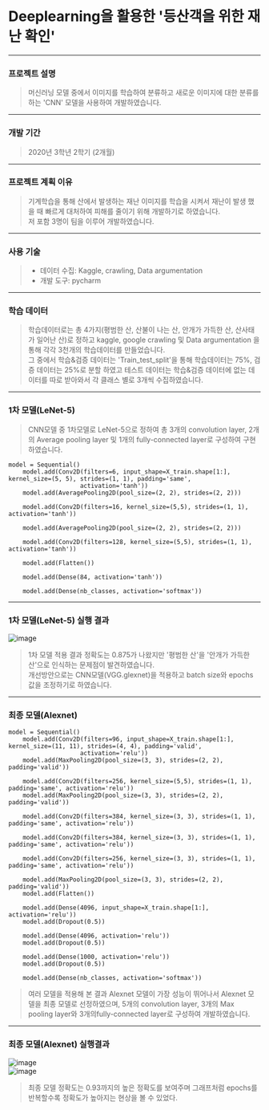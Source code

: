# Deeplearning을 활용한 '등산객을 위한 재난 확인'

---

### 프로젝트 설명
> 머신러닝 모델 중에서 이미지를 학습하여 분류하고 새로운 이미지에 대한 분류를 하는 'CNN' 모델을 사용하여 개발하였습니다.

---

### 개발 기간
> 2020년 3학년 2학기 (2개월)
---

### 프로젝트 계획 이유
> 기계학습을 통해 산에서 발생하는 재난 이미지를 학습을 시켜서 재난이 발생 했을 때 빠르게 대처하여 피해를 줄이기 위해 개발하기로 하였습니다.<br>
> 저 포함 3명이 팀을 이루어 개발하였습니다.

---

### 사용 기술
> + 데이터 수집: Kaggle, crawling, Data argumentation
> + 개발 도구: pycharm

---

### 학습 데이터

> 학습데이터로는 총 4가지(평범한 산, 산불이 나는 산, 안개가 가득한 산, 산사태가 일어난 산)로 정하고 kaggle, google crawling 및 Data argumentation 을 통해 각각 3천개의 학습데이터를 만들었습니다. <br> 그 중에서 학습&검증 데이터는 'Train_test_split'을 통해 학습데이터는 75%, 검증 데이터는 25%로 분할 하였고 테스트 데이터는 학습&검증 데이터에 없는 데이터를 따로 받아와서 각 클래스 별로 3개씩 수집하였습니다.
---

### 1차 모델(LeNet-5)
> CNN모델 중 1차모델로 LeNet-5으로 정하여 총 3개의 convolution layer, 2개의 Average pooling layer 및 1개의 fully-connected layer로 구성하여 구현하였습니다.<br>
```
model = Sequential()
    model.add(Conv2D(filters=6, input_shape=X_train.shape[1:], kernel_size=(5, 5), strides=(1, 1), padding='same',
                    activation='tanh'))
    model.add(AveragePooling2D(pool_size=(2, 2), strides=(2, 2)))

    model.add(Conv2D(filters=16, kernel_size=(5,5), strides=(1, 1), activation='tanh'))
    
    model.add(AveragePooling2D(pool_size=(2, 2), strides=(2, 2)))
    
    model.add(Conv2D(filters=128, kernel_size=(5,5), strides=(1, 1), activation='tanh'))
   
    model.add(Flatten())

    model.add(Dense(84, activation='tanh'))
  
    model.add(Dense(nb_classes, activation='softmax'))
```
---

### 1차 모델(LeNet-5) 실행 결과
![image](https://user-images.githubusercontent.com/94504100/144980378-d51ce38f-459a-452e-8d85-cb1cfd520ed4.png)
<br>
> 1차 모델 적용 결과 정확도는 0.875가 나왔지만 '평범한 산'을 '안개가 가득한 산'으로 인식하는 문제점이 발견하였습니다.<br>
개선방안으로는 CNN모델(VGG.glexnet)을 적용하고 batch size와 epochs 값을 조정하기로 하였습니다.

---

### 최종 모델(Alexnet)
```
model = Sequential()
    model.add(Conv2D(filters=96, input_shape=X_train.shape[1:], kernel_size=(11, 11), strides=(4, 4), padding='valid',
                    activation='relu'))
    model.add(MaxPooling2D(pool_size=(3, 3), strides=(2, 2), padding='valid'))

    model.add(Conv2D(filters=256, kernel_size=(5,5), strides=(1, 1), padding='same', activation='relu'))
    model.add(MaxPooling2D(pool_size=(3, 3), strides=(2, 2), padding='valid'))

    model.add(Conv2D(filters=384, kernel_size=(3, 3), strides=(1, 1), padding='same', activation='relu'))

    model.add(Conv2D(filters=384, kernel_size=(3, 3), strides=(1, 1), padding='same', activation='relu'))

    model.add(Conv2D(filters=256, kernel_size=(3, 3), strides=(1, 1), padding='same', activation='relu'))

    model.add(MaxPooling2D(pool_size=(3, 3), strides=(2, 2), padding='valid'))
    model.add(Flatten())

    model.add(Dense(4096, input_shape=X_train.shape[1:], activation='relu'))
    model.add(Dropout(0.5))

    model.add(Dense(4096, activation='relu'))
    model.add(Dropout(0.5))

    model.add(Dense(1000, activation='relu'))
    model.add(Dropout(0.5))

    model.add(Dense(nb_classes, activation='softmax'))
```
> 여러 모델을 적용해 본 결과 Alexnet 모델이 가장 성능이 뛰어나서 Alexnet 모델을 최종 모델로 선정하였으며, 5개의 convolution layer, 3개의 Max pooling layer와 3개의fully-connected layer로 구성하여 개발하였습니다.

---

### 최종 모델(Alexnet) 실행결과
![image](https://user-images.githubusercontent.com/94504100/144982857-09cb5f40-9c89-403c-b0f5-0fa1171a3441.png)
<br>
![image](https://user-images.githubusercontent.com/94504100/144982901-4a0dbbe3-0331-42b0-b78b-4070c6fd4b23.png)

> 최종 모델 정확도는 0.93까지의 높은 정확도를 보여주며 그래프처럼 epochs를 반복할수록 정확도가 높아지는 현상을 볼 수 있었다.



